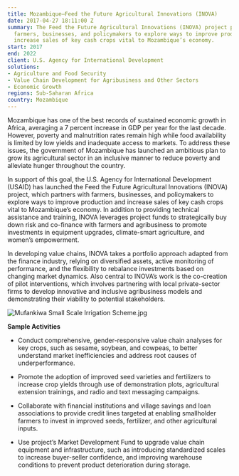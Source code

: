 ```yaml
---
title: Mozambique—Feed the Future Agricultural Innovations (INOVA)
date: 2017-04-27 18:11:00 Z
summary: The Feed the Future Agricultural Innovations (INOVA) project partners with
  farmers, businesses, and policymakers to explore ways to improve production and
  increase sales of key cash crops vital to Mozambique’s economy.
start: 2017
end: 2022
client: U.S. Agency for International Development
solutions:
- Agriculture and Food Security
- Value Chain Development for Agribusiness and Other Sectors
- Economic Growth
regions: Sub-Saharan Africa
country: Mozambique
---
```


Mozambique has one of the best records of sustained economic growth in Africa, averaging a 7 percent increase in GDP per year for the last decade. However, poverty and malnutrition rates remain high while food availability is limited by low yields and inadequate access to markets. To address these issues, the government of Mozambique has launched an ambitious plan to grow its agricultural sector in an inclusive manner to reduce poverty and alleviate hunger throughout the country.

In support of this goal, the U.S. Agency for International Development (USAID) has launched the Feed the Future Agricultural Innovations (INOVA) project, which partners with farmers, businesses, and policymakers to explore ways to improve production and increase sales of key cash crops vital to Mozambique’s economy. In addition to providing technical assistance and training, INOVA leverages project funds to strategically buy down risk and co-finance with farmers and agribusiness to promote investments in equipment upgrades, climate-smart agriculture, and women’s empowerment.

In developing value chains, INOVA takes a portfolio approach adapted from the finance industry, relying on diversified assets, active monitoring of performance, and the flexibility to rebalance investments based on changing market dynamics. Also central to INOVA’s work is the co-creation of pilot interventions, which involves partnering with local private-sector firms to develop innovative and inclusive agribusiness models and demonstrating their viability to potential stakeholders.

![Mufankiwa Small Scale Irrigation Scheme.jpg](/uploads/Mufankiwa%20Small%20Scale%20Irrigation%20Scheme.jpg)

**Sample Activities**

* Conduct comprehensive, gender-responsive value chain analyses for key crops, such as sesame, soybean, and cowpeas, to better understand market inefficiencies and address root causes of underperformance.

* Promote the adoption of improved seed varieties and fertilizers to increase crop yields through use of demonstration plots, agricultural extension trainings, and radio and text messaging campaigns.

* Collaborate with financial institutions and village savings and loan associations to provide credit lines targeted at enabling smallholder farmers to invest in improved seeds, fertilizer, and other agricultural inputs.

* Use project’s Market Development Fund to upgrade value chain equipment and infrastructure, such as introducing standardized scales to increase buyer-seller confidence, and improving warehouse conditions to prevent product deterioration during storage.